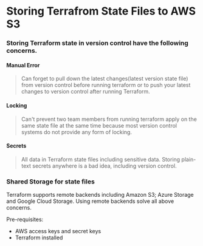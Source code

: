 #  Storing Terrafrom State Files to AWS S3

### Storing Terraform state in version control have the following concerns.
#### Manual Error
> Can forget to pull down the latest changes(latest version state file) from version control before running terraform or to push your latest changes to version control after running Terraform.
#### Locking
> Can't prevent two team members from running terraform apply on the same state file at the same time because most version control systems do not provide any form of locking.
#### Secrets
> All data in Terraform state files including sensitive data. Storing plain-text secrets anywhere is a bad idea, including version control.

### Shared Storage for state files
Terraform supports remote backends including Amazon S3; Azure Storage and Google Cloud Storage. Using remote backends solve all above concerns.

Pre-requisites:
* AWS access keys and secret keys
* Terraform installed

 
